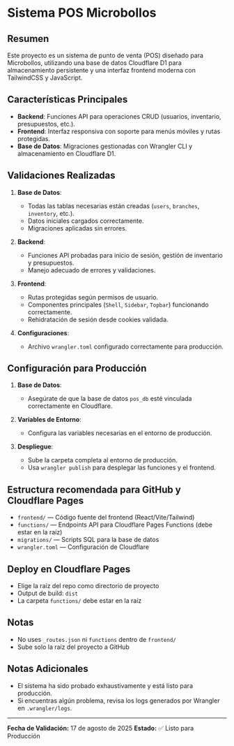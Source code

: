 # Sistema POS Microbollos

## Resumen
Este proyecto es un sistema de punto de venta (POS) diseñado para Microbollos, utilizando una base de datos Cloudflare D1 para almacenamiento persistente y una interfaz frontend moderna con TailwindCSS y JavaScript.

## Características Principales
- **Backend**: Funciones API para operaciones CRUD (usuarios, inventario, presupuestos, etc.).
- **Frontend**: Interfaz responsiva con soporte para menús móviles y rutas protegidas.
- **Base de Datos**: Migraciones gestionadas con Wrangler CLI y almacenamiento en Cloudflare D1.

## Validaciones Realizadas
1. **Base de Datos**:
   - Todas las tablas necesarias están creadas (`users`, `branches`, `inventory`, etc.).
   - Datos iniciales cargados correctamente.
   - Migraciones aplicadas sin errores.

2. **Backend**:
   - Funciones API probadas para inicio de sesión, gestión de inventario y presupuestos.
   - Manejo adecuado de errores y validaciones.

3. **Frontend**:
   - Rutas protegidas según permisos de usuario.
   - Componentes principales (`Shell`, `Sidebar`, `Topbar`) funcionando correctamente.
   - Rehidratación de sesión desde cookies validada.

4. **Configuraciones**:
   - Archivo `wrangler.toml` configurado correctamente para producción.

## Configuración para Producción
1. **Base de Datos**:
   - Asegúrate de que la base de datos `pos_db` esté vinculada correctamente en Cloudflare.

2. **Variables de Entorno**:
   - Configura las variables necesarias en el entorno de producción.

3. **Despliegue**:
   - Sube la carpeta completa al entorno de producción.
   - Usa `wrangler publish` para desplegar las funciones y el frontend.

## Estructura recomendada para GitHub y Cloudflare Pages

- `frontend/` — Código fuente del frontend (React/Vite/Tailwind)
- `functions/` — Endpoints API para Cloudflare Pages Functions (debe estar en la raíz)
- `migrations/` — Scripts SQL para la base de datos
- `wrangler.toml` — Configuración de Cloudflare

## Deploy en Cloudflare Pages
- Elige la raíz del repo como directorio de proyecto
- Output de build: `dist`
- La carpeta `functions/` debe estar en la raíz

## Notas
- No uses `_routes.json` ni `functions` dentro de `frontend/`
- Sube solo la raíz del proyecto a GitHub

## Notas Adicionales
- El sistema ha sido probado exhaustivamente y está listo para producción.
- Si encuentras algún problema, revisa los logs generados por Wrangler en `.wrangler/logs`.

---

**Fecha de Validación:** 17 de agosto de 2025
**Estado:** ✅ Listo para Producción

